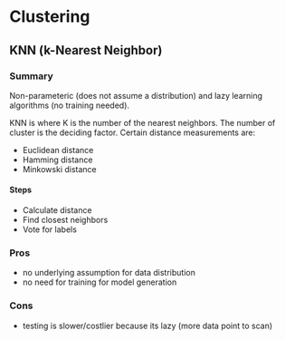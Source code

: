 ---
---

# Clustering

## KNN (k-Nearest Neighbor)
### Summary
Non-parameteric (does not assume a distribution) and lazy learning algorithms (no training needed).

KNN is  where K is the number of the nearest neighbors.  The number of cluster is the deciding factor.
Certain distance measurements are:
* Euclidean distance
* Hamming distance
* Minkowski distance

#### Steps
* Calculate distance
* Find closest neighbors
* Vote for labels

### Pros

* no underlying assumption for data distribution
* no need for training for model generation

### Cons

* testing is slower/costlier because its lazy (more data point to scan)
